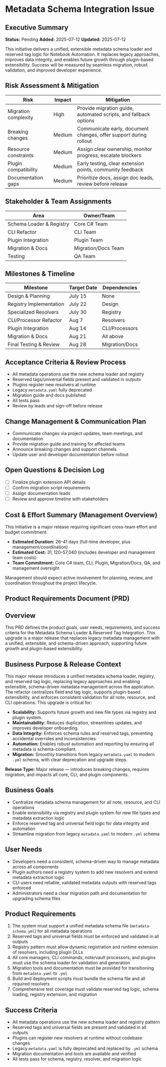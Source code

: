 # Metadata Schema Integration Issue

## Executive Summary

**Status:** Pending
**Added:** 2025-07-12
**Updated:** 2025-07-12

This initiative delivers a unified, extensible metadata schema loader and reserved tag logic for Notebook Automation. It replaces legacy approaches, improves data integrity, and enables future growth through plugin-based extensibility. Success will be measured by seamless migration, robust validation, and improved developer experience.

## Risk Assessment & Mitigation

| Risk | Impact | Mitigation |
|------|--------|------------|
| Migration complexity | High | Provide migration guide, automated scripts, and fallback options |
| Breaking changes | Medium | Communicate early, document changes, offer support during rollout |
| Resource constraints | Medium | Assign clear ownership, monitor progress, escalate blockers |
| Plugin compatibility | Medium | Early testing, clear extension points, community feedback |
| Documentation gaps | Medium | Prioritize docs, assign doc leads, review before release |

## Stakeholder & Team Assignments

| Area | Owner/Team |
|------|------------|
| Schema Loader & Registry | Core C# Team |
| CLI Refactor | CLI Team |
| Plugin Integration | Plugin Team |
| Migration & Docs | Migration/Docs Team |
| Testing | QA Team |

## Milestones & Timeline

| Milestone | Target Date | Dependencies |
|-----------|------------|--------------|
| Design & Planning | July 15 | None |
| Registry Implementation | July 22 | Design |
| Specialized Resolvers | July 30 | Registry |
| CLI/Processor Refactor | Aug 7 | Resolvers |
| Plugin Integration | Aug 14 | CLI/Processors |
| Migration & Docs | Aug 21 | All above |
| Final Testing & Review | Aug 28 | Migration/Docs |

## Acceptance Criteria & Review Process

- All metadata operations use the new schema loader and registry
- Reserved tags/universal fields present and validated in outputs
- Plugins register new resolvers at runtime
- Legacy `metadata.yaml` fully deprecated
- Migration guide and docs published
- All tests pass
- Review by leads and sign-off before release

## Change Management & Communication Plan

- Communicate changes via project updates, team meetings, and documentation
- Provide migration guide and training for affected teams
- Announce breaking changes and support channels
- Update user and developer documentation before rollout

## Open Questions & Decision Log

- [ ] Finalize plugin extension API details
- [ ] Confirm migration script requirements
- [ ] Assign documentation leads
- [ ] Review and approve timeline with stakeholders

## Cost & Effort Summary (Management Overview)

This initiative is a major release requiring significant cross-team effort and budget commitment:

- **Estimated Duration:** 26–41 days (full-time developer, plus management/coordination)
- **Estimated Cost:** $31,120–$57,040 (includes developer and management team costs)
- **Team Commitment:** Core C# team, CLI, Plugin, Migration/Docs, QA, and management oversight

Management should expect active involvement for planning, review, and coordination throughout the project lifecycle.

## Product Requirements Document (PRD)

## Overview

This PRD defines the product goals, user needs, requirements, and success criteria for the Metadata Schema Loader & Reserved Tag Integration. This upgrade is a major release that replaces legacy metadata management with a unified, extensible, and schema-driven approach, supporting future growth and plugin-based extensibility.

## Business Purpose & Release Context

This major release introduces a unified metadata schema loader, registry, and reserved tag logic, replacing legacy approaches and enabling extensible, schema-driven metadata management across the application. The refactor centralizes field and tag logic, supports plugin-based extensibility, and enforces consistent validation for all note, resource, and CLI operations. This upgrade is critical for:

- **Scalability:** Supports future growth and new file types via registry and plugin system.
- **Maintainability:** Reduces duplication, streamlines updates, and improves developer onboarding.
- **Data Integrity:** Enforces schema rules and reserved tags, preventing accidental overrides and inconsistencies.
- **Automation:** Enables robust automation and reporting by ensuring all metadata is schema-compliant.
- **Migration:** Smoothly transitions from legacy `metadata.yaml` to modern `.yml` schema, with clear deprecation and upgrade steps.

**Release Type:** Major release — introduces breaking changes, requires migration, and impacts all core, CLI, and plugin components.

## Business Goals

- Centralize metadata schema management for all note, resource, and CLI operations
- Enable extensibility via registry and plugin system for new file types and metadata extraction logic
- Enforce reserved tag and universal field logic for data integrity and automation
- Streamline migration from legacy `metadata.yaml` to modern `.yml` schema

## User Needs

- Developers need a consistent, schema-driven way to manage metadata across all components
- Plugin authors need a registry system to add new resolvers and extend metadata extraction logic
- CLI users need reliable, validated metadata outputs with reserved tags enforced
- Administrators need a clear migration path and documentation for upgrading schema files

## Product Requirements

1. The system must support a unified metadata schema file (`metadata-schema.yml`) for all metadata operations
2. Reserved tags and universal fields must be enforced and validated in all outputs
3. Registry pattern must allow dynamic registration and runtime extension of resolvers, including plugin DLLs
4. All core managers, CLI commands, note/vault processors, and plugins must use the schema loader for validation and generation
5. Migration tools and documentation must be provided for transitioning from `metadata.yaml` to `.yml`
6. Build and deployment scripts must bundle the schema file and all required resolvers
7. Comprehensive test coverage must validate reserved tag logic, schema loading, registry extension, and migration

## Success Criteria

- All metadata operations use the new schema loader and registry pattern
- Reserved tags and universal fields are present and validated in all outputs
- Plugins can register new resolvers at runtime without codebase changes
- Legacy `metadata.yaml` is fully deprecated and replaced by `.yml` schema
- Migration documentation and tools are available and verified
- All tests pass for schema, registry, resolver, and migration logic
